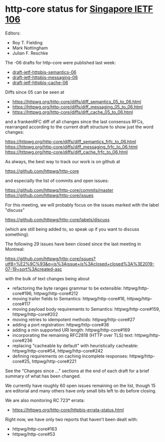 # http-core status for [Singapore IETF 106](https://datatracker.ietf.org/meeting/106/agenda#2019-11-18-080000)

Editors:
  - Roy T. Fielding
  - Mark Nottingham
  - Julian F. Reschke
  
The -06 drafts for http-core were published last week:

  - [draft-ietf-httpbis-semantics-06](https://tools.ietf.org/html/draft-ietf-httpbis-semantics-06)
  - [draft-ietf-httpbis-messaging-06](https://tools.ietf.org/html/draft-ietf-httpbis-messaging-06)
  - [draft-ietf-httpbis-cache-06](https://tools.ietf.org/html/draft-ietf-httpbis-cache-06)

Diffs since 05 can be seen at

  - https://httpwg.org/http-core/diffs/diff_semantics_05_to_06.html
  - https://httpwg.org/http-core/diffs/diff_messaging_05_to_06.html
  - https://httpwg.org/http-core/diffs/diff_cache_05_to_06.html

and a frankenRFC diff of all changes since the last consensus RFCs, rearranged
according to the current draft structure to show just the word changes:

  https://httpwg.org/http-core/diffs/diff_semantics_frfc_to_06.html
  https://httpwg.org/http-core/diffs/diff_messaging_frfc_to_06.html
  https://httpwg.org/http-core/diffs/diff_cache_frfc_to_06.html

As always, the best way to track our work is on github at

  https://github.com/httpwg/http-core

and especially the list of commits and open issues:

  https://github.com/httpwg/http-core/commits/master
  https://github.com/httpwg/http-core/issues

For this meeting, we will probably focus on the issues marked with the label "discuss"

  https://github.com/httpwg/http-core/labels/discuss

(which are still being added to, so speak up if you want to discuss something).

The following 29 issues have been closed since the last meeting in Montreal:

  https://github.com/httpwg/http-core/issues?utf8=%E2%9C%93&q=is%3Aissue+is%3Aclosed+closed%3A%3E2019-07-19+sort%3Acreated-asc

with the bulk of text changes being about

 - refactoring the byte ranges grammar to be extensible: httpwg/http-core#196, httpwg/http-core#212
 - moving trailer fields to Semantics: httpwg/http-core#16, httpwg/http-core#117
 - moving payload body requirements to Semantics: httpwg/http-core#159, httpwg/http-core#202
 - moving retries to idempotent methods: httpwg/http-core#27
 - adding a port registration: httpwg/http-core#36
 - adding a min supported URI length: httpwg/http-core#169
 - incorporating the remaining RFC2818 (HTTP over TLS) text: httpwg/http-core#236
 - replacing "cacheable by default" with heuristically cacheable: httpwg/http-core#54, httpwg/http-core#242
 - defining requirements on caching incomplete responses: httpwg/http-core#25, httpwg/http-core#221

See the "Changes since ..." sections at the end of each draft for a brief
summary of what has been changed.

We currently have roughly 60 open issues remaining on the list, though 15 are
editorial and many others have only small bits left to do before closing.

We are also monitoring RC 723* errata:

  - https://httpwg.org/http-core/httpbis-errata-status.html

Right now, we have only two reports that haven't been dealt with:

 - httpwg/http-core#163
 - httpwg/http-core#53
